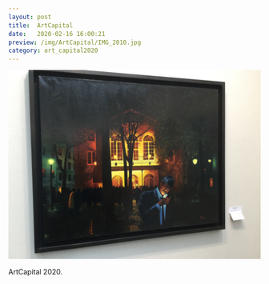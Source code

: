 ```yaml
---
layout: post
title:  ArtCapital
date:   2020-02-16 16:00:21
preview: /img/ArtCapital/IMG_2010.jpg
category: art_capital2020
---
```


![Picture 1](/img/ArtCapital/IMG_2010.jpg) 


ArtCapital 2020.


